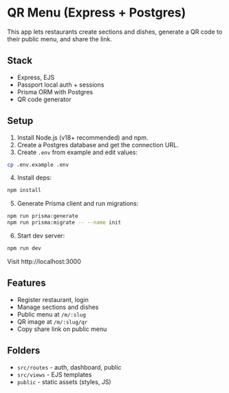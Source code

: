 # QR Menu (Express + Postgres)

This app lets restaurants create sections and dishes, generate a QR code to their public menu, and share the link.

## Stack
- Express, EJS
- Passport local auth + sessions
- Prisma ORM with Postgres
- QR code generator

## Setup
1. Install Node.js (v18+ recommended) and npm.
2. Create a Postgres database and get the connection URL.
3. Create `.env` from example and edit values:
```bash
cp .env.example .env
```
4. Install deps:
```bash
npm install
```
5. Generate Prisma client and run migrations:
```bash
npm run prisma:generate
npm run prisma:migrate -- --name init
```
6. Start dev server:
```bash
npm run dev
```

Visit http://localhost:3000

## Features
- Register restaurant, login
- Manage sections and dishes
- Public menu at `/m/:slug`
- QR image at `/m/:slug/qr`
- Copy share link on public menu

## Folders
- `src/routes` - auth, dashboard, public
- `src/views` - EJS templates
- `public` - static assets (styles, JS)
